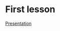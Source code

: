 # First lesson

[Presentation](https://docs.google.com/presentation/d/1Cyv1Q0o1S2W9ZGoog7KIS8pgh3jo0BYwCKwf6OBGlyU/edit?usp=sharing)

